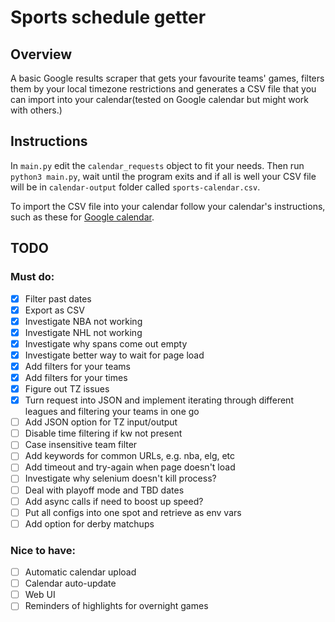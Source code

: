# Sports schedule getter

## Overview
A basic Google results scraper that gets your favourite teams' games, filters them by your local timezone restrictions and generates a CSV file that you can import into your calendar(tested on Google calendar but might work with others.)

## Instructions
In `main.py` edit the `calendar_requests` object to fit your needs. Then run `python3 main.py`, wait until the program exits and if all is well your CSV file will be in `calendar-output` folder called `sports-calendar.csv`.

To import the CSV file into your calendar follow your calendar's instructions, such as these for [Google calendar](https://support.google.com/calendar/answer/37118?hl=en&co=GENIE.Platform=Desktop).

## TODO

### Must do:
- [x] Filter past dates
- [x] Export as CSV
- [x] Investigate NBA not working
- [x] Investigate NHL not working
- [x] Investigate why spans come out empty
- [x] Investigate better way to wait for page load
- [x] Add filters for your teams
- [x] Add filters for your times
- [x] Figure out TZ issues
- [x] Turn request into JSON and implement iterating through different leagues and filtering your teams in one go
- [ ] Add JSON option for TZ input/output
- [ ] Disable time filtering if kw not present
- [ ] Case insensitive team filter
- [ ] Add keywords for common URLs, e.g. nba, elg, etc
- [ ] Add timeout and try-again when page doesn't load
- [ ] Investigate why selenium doesn't kill process?
- [ ] Deal with playoff mode and TBD dates
- [ ] Add async calls if need to boost up speed?
- [ ] Put all configs into one spot and retrieve as env vars
- [ ] Add option for derby matchups

### Nice to have:
- [ ] Automatic calendar upload
- [ ] Calendar auto-update
- [ ] Web UI
- [ ] Reminders of highlights for overnight games